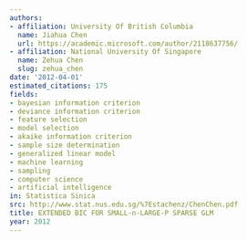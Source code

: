 ```yaml
---
authors:
- affiliation: University Of British Columbia
  name: Jiahua Chen
  url: https://academic.microsoft.com/author/2118637756/
- affiliation: National University Of Singapore
  name: Zehua Chen
  slug: zehua_chen
date: '2012-04-01'
estimated_citations: 175
fields:
- bayesian information criterion
- deviance information criterion
- feature selection
- model selection
- akaike information criterion
- sample size determination
- generalized linear model
- machine learning
- sampling
- computer science
- artificial intelligence
in: Statistica Sinica
src: http://www.stat.nus.edu.sg/%7Estachenz/ChenChen.pdf
title: EXTENDED BIC FOR SMALL-n-LARGE-P SPARSE GLM
year: 2012
---
```

